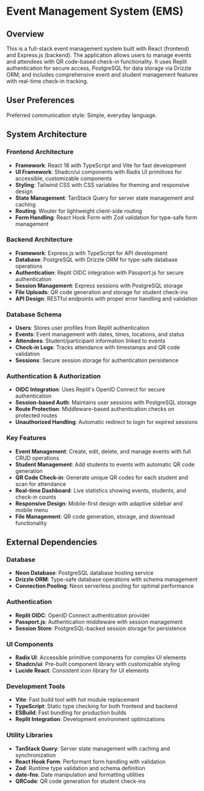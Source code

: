 # Event Management System (EMS)

## Overview

This is a full-stack event management system built with React (frontend) and Express.js (backend). The application allows users to manage events and attendees with QR code-based check-in functionality. It uses Replit authentication for secure access, PostgreSQL for data storage via Drizzle ORM, and includes comprehensive event and student management features with real-time check-in tracking.

## User Preferences

Preferred communication style: Simple, everyday language.

## System Architecture

### Frontend Architecture
- **Framework**: React 18 with TypeScript and Vite for fast development
- **UI Framework**: Shadcn/ui components with Radix UI primitives for accessible, customizable components
- **Styling**: Tailwind CSS with CSS variables for theming and responsive design
- **State Management**: TanStack Query for server state management and caching
- **Routing**: Wouter for lightweight client-side routing
- **Form Handling**: React Hook Form with Zod validation for type-safe form management

### Backend Architecture
- **Framework**: Express.js with TypeScript for API development
- **Database**: PostgreSQL with Drizzle ORM for type-safe database operations
- **Authentication**: Replit OIDC integration with Passport.js for secure authentication
- **Session Management**: Express sessions with PostgreSQL storage
- **File Uploads**: QR code generation and storage for student check-ins
- **API Design**: RESTful endpoints with proper error handling and validation

### Database Schema
- **Users**: Stores user profiles from Replit authentication
- **Events**: Event management with dates, times, locations, and status
- **Attendees**: Student/participant information linked to events
- **Check-in Logs**: Tracks attendance with timestamps and QR code validation
- **Sessions**: Secure session storage for authentication persistence

### Authentication & Authorization
- **OIDC Integration**: Uses Replit's OpenID Connect for secure authentication
- **Session-based Auth**: Maintains user sessions with PostgreSQL storage
- **Route Protection**: Middleware-based authentication checks on protected routes
- **Unauthorized Handling**: Automatic redirect to login for expired sessions

### Key Features
- **Event Management**: Create, edit, delete, and manage events with full CRUD operations
- **Student Management**: Add students to events with automatic QR code generation
- **QR Code Check-in**: Generate unique QR codes for each student and scan for attendance
- **Real-time Dashboard**: Live statistics showing events, students, and check-in counts
- **Responsive Design**: Mobile-first design with adaptive sidebar and mobile menu
- **File Management**: QR code generation, storage, and download functionality

## External Dependencies

### Database
- **Neon Database**: PostgreSQL database hosting service
- **Drizzle ORM**: Type-safe database operations with schema management
- **Connection Pooling**: Neon serverless pooling for optimal performance

### Authentication
- **Replit OIDC**: OpenID Connect authentication provider
- **Passport.js**: Authentication middleware with session management
- **Session Store**: PostgreSQL-backed session storage for persistence

### UI Components
- **Radix UI**: Accessible primitive components for complex UI elements
- **Shadcn/ui**: Pre-built component library with customizable styling
- **Lucide React**: Consistent icon library for UI elements

### Development Tools
- **Vite**: Fast build tool with hot module replacement
- **TypeScript**: Static type checking for both frontend and backend
- **ESBuild**: Fast bundling for production builds
- **Replit Integration**: Development environment optimizations

### Utility Libraries
- **TanStack Query**: Server state management with caching and synchronization
- **React Hook Form**: Performant form handling with validation
- **Zod**: Runtime type validation and schema definition
- **date-fns**: Date manipulation and formatting utilities
- **QRCode**: QR code generation for student check-ins